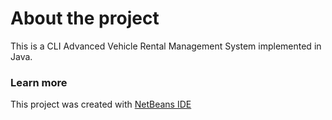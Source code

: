 # About the project
This is a CLI Advanced Vehicle Rental Management System implemented in Java.

### Learn more
This project was created with [NetBeans IDE](https://netbeans.apache.org/front/main/index.html)
